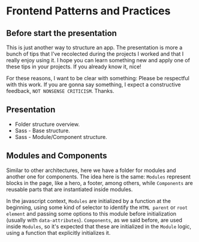 # Frontend Patterns and Practices

## Before start the presentation

This is just another way to structure an app. The presentation is more a bunch of tips that I've recolected during the projects I worked and that I really enjoy using it. I hope you can learn something new and apply one of these tips in your projects. If you already know it, nice!

For these reasons, I want to be clear with something: Please be respectful with this work. If you are gonna say something, I expect a constructive feedback, `NOT NONSENSE CRITICISM`. Thanks.

## Presentation

- Folder structure overview.
- Sass - Base structure.
- Sass - Module/Component structure.

## Modules and Components

Similar to other architectures, here we have a folder for modules and another one for components. The idea here is the same: `Modules` represent blocks in the page, like a hero, a footer, among others, while `Components` are reusable parts that are instantiated inside modules.

In the javascript context, `Modules` are initialized by a function at the beginning, using some kind of selector to identify the `HTML parent` or `root element` and passing some options to this module before initialization (usually with `data-attributes`). `Components`, as we said before, are used inside `Modules`, so it's expected that these are initialized in the `Module` logic, using a function that explicitly initializes it.
